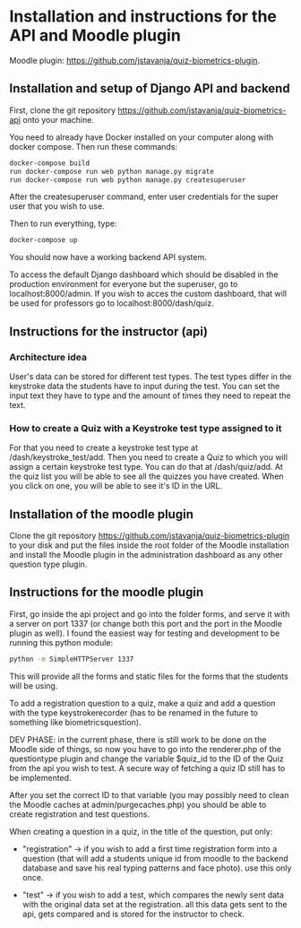 # Installation and instructions for the API and Moodle plugin

Moodle plugin: https://github.com/jstavanja/quiz-biometrics-plugin.

## Installation and setup of Django API and backend
First, clone the git repository https://github.com/jstavanja/quiz-biometrics-api onto your machine.

You need to already have Docker installed on your computer along with docker compose.
Then run these commands:

```bash
docker-compose build
run docker-compose run web python manage.py migrate
run docker-compose run web python manage.py createsuperuser
```
After the createsuperuser command, enter user credentials for the super user that you wish to use.

Then to run everything, type:
```bash
docker-compose up
```

You should now have a working backend API system.

To access the default Django dashboard which should be disabled in the production environment for everyone but the superuser, go to localhost:8000/admin. If you wish to acces the custom dashboard, that will be used for professors go to localhost:8000/dash/quiz.

## Instructions for the instructor (api)

### Architecture idea
User's data can be stored for different test types. The test types differ in the keystroke data the students have to input during the test. You can set the input text they have to type and the amount of times they need to repeat the text.

### How to create a Quiz with a Keystroke test type assigned to it
For that you need to create a keystroke test type at /dash/keystroke_test/add. Then you need to create a Quiz to which you will assign a certain keystroke test type. You can do that at /dash/quiz/add. At the quiz list you will be able to see all the quizzes you have created. When you click on one, you will be able to see it's ID in the URL.

## Installation of the moodle plugin
Clone the git repository https://github.com/jstavanja/quiz-biometrics-plugin to your disk and put the files inside the root folder of the Moodle installation and install the Moodle plugin in the administration dashboard as any other question type plugin.

## Instructions for the moodle plugin
First, go inside the api project and go into the folder forms, and serve it with a server on port 1337 (or change both this port and the port in the Moodle plugin as well). I found the easiest way for testing and development to be running this python module:
```bash
python -m SimpleHTTPServer 1337
````
This will provide all the forms and static files for the forms that the students will be using.

To add a registration question to a quiz, make a quiz and add a question with the type keystrokerecorder (has to be renamed in the future to something like biometricsquestion).

DEV PHASE: in the current phase, there is still work to be done on the Moodle side of things, so now you have to go into the renderer.php of the questiontype plugin and change the variable $quiz_id to the ID of the Quiz from the api you wish to test. A secure way of fetching a quiz ID still has to be implemented.

After you set the correct ID to that variable (you may possibly need to clean the Moodle caches at admin/purgecaches.php) you should be able to create registration and test questions.

When creating a question in a quiz, in the title of the question, put only:
  - "registration" -> if you wish to add a first time registration form into a question (that will add a students unique id from moodle to the backend database and save his real typing patterns and face photo). use this only once.

  - "test" -> if you wish to add a test, which compares the newly sent data with the original data set at the registration. all this data gets sent to the api, gets compared and is stored for the instructor to check.
